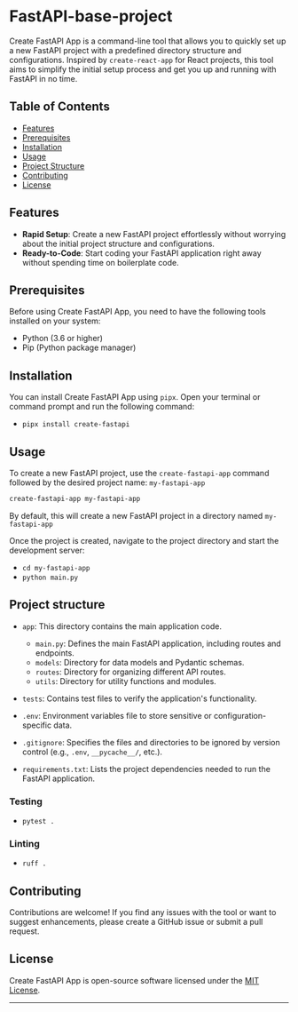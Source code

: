 # FastAPI-base-project

Create FastAPI App is a command-line tool that allows you to quickly set up a new FastAPI project with a predefined
directory structure and configurations. Inspired by `create-react-app` for React projects, this tool aims to simplify
the initial setup process and get you up and running with FastAPI in no time.

## Table of Contents

- [Features](#features)
- [Prerequisites](#prerequisites)
- [Installation](#installation)
- [Usage](#usage)
- [Project Structure](#project-structure)
- [Contributing](#contributing)
- [License](#license)

## Features

- **Rapid Setup**: Create a new FastAPI project effortlessly without worrying about the initial project structure and
  configurations.
- **Ready-to-Code**: Start coding your FastAPI application right away without spending time on boilerplate code.

## Prerequisites

Before using Create FastAPI App, you need to have the following tools installed on your system:

- Python (3.6 or higher)
- Pip (Python package manager)

## Installation

You can install Create FastAPI App using `pipx`. Open your terminal or command prompt and run the following command:
* `pipx install create-fastapi`

## Usage

To create a new FastAPI project, use the `create-fastapi-app` command followed by the desired project name:
`my-fastapi-app`

```bash
create-fastapi-app my-fastapi-app
```

By default, this will create a new FastAPI project in a directory named `my-fastapi-app`

Once the project is created, navigate to the project directory and start the development server:

- `cd my-fastapi-app`
- `python main.py`

## Project structure

- `app`: This directory contains the main application code.
    - `main.py`: Defines the main FastAPI application, including routes and endpoints.
    - `models`: Directory for data models and Pydantic schemas.
    - `routes`: Directory for organizing different API routes.
    - `utils`: Directory for utility functions and modules.

- `tests`: Contains test files to verify the application's functionality.

- `.env`: Environment variables file to store sensitive or configuration-specific data.

- `.gitignore`: Specifies the files and directories to be ignored by version control (e.g., `.env`, `__pycache__/`,
  etc.).

- `requirements.txt`: Lists the project dependencies needed to run the FastAPI application.
### Testing
* `pytest .`

### Linting
* `ruff .`

## Contributing

Contributions are welcome! If you find any issues with the tool or want to suggest enhancements, please create a GitHub
issue or submit a pull request.

## License

Create FastAPI App is open-source software licensed under the [MIT License](https://opensource.org/licenses/MIT).

---
